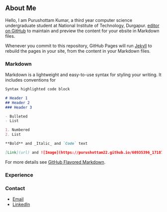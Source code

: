 ## About Me


Hello, I am Purushottam Kumar, a third year computer science undergraduate student at National Institute of Technology, Durgapur. [editor on GitHub](https://github.com/purushottam22/purushottam22.github.io/edit/master/README.md) to maintain and preview the content for your ebsite in Markdown files.

Whenever you commit to this repository, GitHub Pages will run [Jekyll](https://jekyllrb.com/) to rebuild the pages in your site, from the content in your Markdown files.

### Markdown

Markdown is a lightweight and easy-to-use syntax for styling your writing. It includes conventions for

```markdown
Syntax highlighted code block

# Header 1
## Header 2
### Header 3

- Bulleted
- List

1. Numbered
2. List

**Bold** and _Italic_ and `Code` text

[Link](url) and ![Image](https://purushottam22.github.io/60935396_1718755354937741_1905648285968760832_o.jpg)
```

For more details see [GitHub Flavored Markdown](https://guides.github.com/features/mastering-markdown/).

### Experience



### Contact

- [Email](mailto:kumarpurushottam062@gmail.com/)
- [LinkedIn](https://www.linkedin.com/in/purushottam-kumar-29006017a) 
